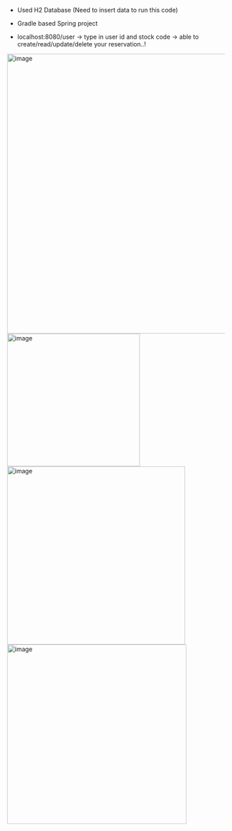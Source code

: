 * Used H2 Database (Need to insert data to run this code)
* Gradle based Spring project

* localhost:8080/user -> type in user id and stock code -> able to create/read/update/delete your reservation..!






<img width="647" alt="image" src="https://github.com/jun16017108/SingleLodges/assets/150647370/9bf7ff40-7f7f-463a-80e6-3ad384d26e85">

<img width="307" alt="image" src="https://github.com/jun16017108/SingleLodges/assets/150647370/6f9a1cd2-460b-47d7-b5d1-997edc97d493">

<img width="412" alt="image" src="https://github.com/jun16017108/SingleLodges/assets/150647370/604c5c05-aab8-4db9-8864-7426b14d965e">

<img width="415" alt="image" src="https://github.com/jun16017108/SingleLodges/assets/150647370/ceca4628-f80c-41ed-a549-343712223a84">




